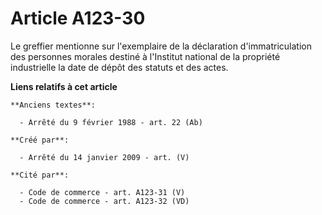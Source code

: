 # Article A123-30

Le greffier mentionne sur l'exemplaire de la déclaration d'immatriculation des personnes morales destiné à l'Institut
national de la propriété industrielle la date de dépôt des statuts et des actes.

**Liens relatifs à cet article**

	**Anciens textes**:

	  - Arrêté du 9 février 1988 - art. 22 (Ab)

	**Créé par**:

	  - Arrêté du 14 janvier 2009 - art. (V)

	**Cité par**:

	  - Code de commerce - art. A123-31 (V)
	  - Code de commerce - art. A123-32 (VD)
